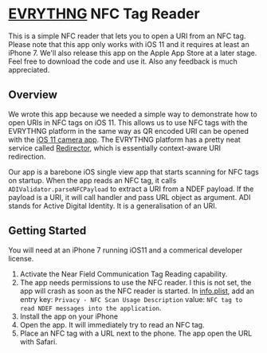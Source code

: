 # [EVRYTHNG](https://evrythng.com) NFC Tag Reader

This is a simple NFC reader that lets you to open a URI from an NFC tag. Please note that this app only works with iOS 11 and it requires at least an iPhone 7.  We'll also release this app on the Apple App Store at a later stage. Feel free to download the code and use it. Also any feedback is much appreciated.

## Overview

We wrote this app because we needed a simple way to demonstrate how to open URIs in NFC tags on iOS 11. This allows us to use NFC tags with the EVRYTHNG platform in the same way as QR encoded URI can be opened with the [iOS 11 camera app](https://developers.evrythng.com/docs/ios-native-qr-capabilities). The EVRYTHNG platform has a pretty neat service called [Redirector](https://developers.evrythng.com/reference#redirector), which is essentially context-aware URI redirection.

Our app is a barebone iOS single view app that starts scanning for NFC tags on startup. When the app reads an NFC tag, it calls `ADIValidator.parseNFCPayload` to extract a URI from a NDEF payload. If the payload is a URI, it will call handler and pass  URL object as argument. ADI stands for Active Digital Identity. It is a generalisation of an URI.


## Getting Started

You will need at an iPhone 7 running iOS11 and a commerical developer license.

1. Activate the Near Field Communication Tag Reading capability.
2. The app needs permissions to use the NFC reader. I this is not set, the app will crash as soon as the NFC reader is started. In  [info.plist](), add an entry key: `Privacy - NFC Scan Usage Description`  value: `NFC tag to read NDEF messages into the application`.
3. Install the app on your iPhone
4. Open the app. It will immediately try to read an NFC tag.
5. Place an NFC tag with a URL next to the phone. The app open the URL with Safari.

